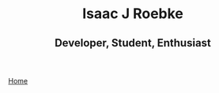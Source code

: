 <div class="info">
  <header markdown="0">
    <h1>Isaac J Roebke</h1>
    <h2>Developer, Student, Enthusiast</h2>
  </header>
</div>
<div markdown="1" class="menu">

[Home](index.html "Home page")
</div>
